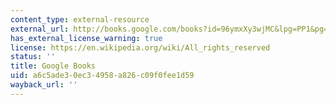 ```yaml
---
content_type: external-resource
external_url: http://books.google.com/books?id=96ymxXy3wjMC&lpg=PP1&pg=PA243#v=onepage&q&f=false
has_external_license_warning: true
license: https://en.wikipedia.org/wiki/All_rights_reserved
status: ''
title: Google Books
uid: a6c5ade3-0ec3-4958-a826-c09f0fee1d59
wayback_url: ''
---
```

